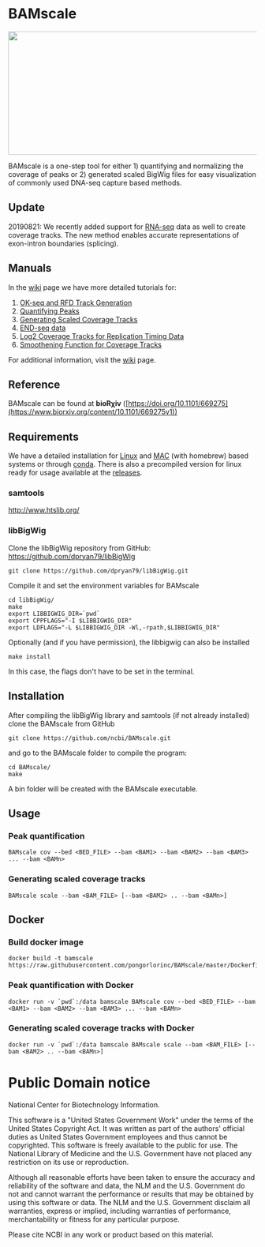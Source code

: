 BAMscale
===

<p align="center">
<img src="https://github.com/ncbi/BAMscale/blob/master/doc/images/MAIN_figure.png"  width="800" height="250" />
</p>

BAMscale is a one-step tool for either 1) quantifying and normalizing the coverage of peaks or 2) generated scaled BigWig files for easy visualization of commonly used DNA-seq capture based methods.

## Update

20190821: We recently added support for [RNA-seq](https://github.com/ncbi/BAMscale/wiki/Detailed-usage:-RNA-seq-coverage-tracks) data as well to create coverage tracks. The new method enables accurate representations of exon-intron boundaries (splicing). 

## Manuals

In the [wiki](https://github.com/ncbi/BAMscale/wiki) page we have more detailed tutorials for:

1. [OK-seq and RFD Track Generation](https://github.com/ncbi/BAMscale/wiki/Detailed-Use:-OKseq-RFD-(Replication-Fork-Directionality)-Track-Generation)
2. [Quantifying Peaks](https://github.com/ncbi/BAMscale/wiki/Detailed-Use:-Quantifying-Peak-Coverages-from-Multiple-BAM-Files#comparing-atac-seq-changes-induced-from-treatment)
3. [Generating Scaled Coverage Tracks](https://github.com/ncbi/BAMscale/wiki/Detailed-Use:-Generating-Scaled-Coverage-Tracks#preparing-input-data-for-bamscale)
4. [END-seq data](https://github.com/ncbi/BAMscale/wiki/Detailed-Use:-Processing-END-seq-Data)
5. [Log2 Coverage Tracks for Replication Timing Data](https://github.com/ncbi/BAMscale/wiki/Detailed-Use:-Replication-Timing-log2-Coverage-Ratio-from-Two-BAM-Files)
6. [Smoothening Function for Coverage Tracks](https://github.com/ncbi/BAMscale/wiki/Detailed-Use:-Smooth-Coverage-Tracks)


For additional information, visit the [wiki](https://github.com/ncbi/BAMscale/wiki) page.

## Reference

BAMscale can be found at **bioR&chi;iv** ([https://doi.org/10.1101/669275](https://www.biorxiv.org/content/10.1101/669275v1))


## Requirements

We have a detailed installation for [Linux](https://github.com/ncbi/BAMscale/wiki/Installation#detailed-installation-for-linux-based-os) and [MAC](https://github.com/ncbi/BAMscale/wiki/Installation#detailed-installation-for-mac-os-with-homebrew) (with homebrew) based systems or through [conda](https://github.com/ncbi/BAMscale/wiki/Installation#detailed-installation-for-mac-os-with-conda). There is also a precompiled version for linux ready for usage available at the [releases](https://github.com/ncbi/BAMscale/releases).

### samtools
http://www.htslib.org/

### libBigWig
Clone the libBigWig repository from GitHub: https://github.com/dpryan79/libBigWig

    git clone https://github.com/dpryan79/libBigWig.git

Compile it and set the environment variables for BAMscale

    cd libBigWig/
    make
    export LIBBIGWIG_DIR=`pwd`
    export CPPFLAGS="-I $LIBBIGWIG_DIR"
    export LDFLAGS="-L $LIBBIGWIG_DIR -Wl,-rpath,$LIBBIGWIG_DIR"
    
Optionally (and if you have permission), the libbigwig can also be installed

    make install
    
In this case, the flags don't have to be set in the terminal.

## Installation

After compiling the libBigWig library and samtools (if not already installed) clone the BAMscale from GitHub

    git clone https://github.com/ncbi/BAMscale.git
    
and go to the BAMscale folder to compile the program:

    cd BAMscale/
    make
    
A bin folder will be created with the BAMscale executable.

## Usage

### Peak quantification

    BAMscale cov --bed <BED_FILE> --bam <BAM1> --bam <BAM2> --bam <BAM3> ... --bam <BAMn>

### Generating scaled coverage tracks

    BAMscale scale --bam <BAM_FILE> [--bam <BAM2> .. --bam <BAMn>]


## Docker

### Build docker image

    docker build -t bamscale https://raw.githubusercontent.com/pongorlorinc/BAMscale/master/Dockerfile

### Peak quantification with Docker

    docker run -v `pwd`:/data bamscale BAMscale cov --bed <BED_FILE> --bam <BAM1> --bam <BAM2> --bam <BAM3> ... --bam <BAMn>

### Generating scaled coverage tracks with Docker

    docker run -v `pwd`:/data bamscale BAMscale scale --bam <BAM_FILE> [--bam <BAM2> .. --bam <BAMn>]

# Public Domain notice

National Center for Biotechnology Information.

This software is a "United States Government Work" under the terms of the United States
Copyright Act. It was written as part of the authors' official duties as United States
Government employees and thus cannot be copyrighted. This software is freely available
to the public for use. The National Library of Medicine and the U.S. Government have not
 placed any restriction on its use or reproduction.

Although all reasonable efforts have been taken to ensure the accuracy and reliability
of the software and data, the NLM and the U.S. Government do not and cannot warrant the
performance or results that may be obtained by using this software or data. The NLM and
the U.S. Government disclaim all warranties, express or implied, including warranties
of performance, merchantability or fitness for any particular purpose.

Please cite NCBI in any work or product based on this material.
